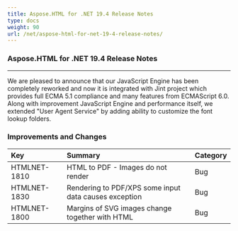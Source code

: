 ```yaml
---
title: Aspose.HTML for .NET 19.4 Release Notes
type: docs
weight: 90
url: /net/aspose-html-for-net-19-4-release-notes/
---
```


### **Aspose.HTML for .NET 19.4 Release Notes**
-----
We are pleased to announce that our JavaScript Engine has been completely reworked and now it is integrated with Jint project which provides full ECMA 5.1 compliance and many features from ECMAScript 6.0. Along with improvement JavaScript Engine and performance itself, we extended "User Agent Service" by adding ability to customize the font lookup folders.
### **Improvements and Changes**

|**Key**|**Summary**|**Category**|
| :- | :- | :- |
|HTMLNET-1810|HTML to PDF - Images do not render|Bug|
|HTMLNET-1830|Rendering to PDF/XPS some input data causes exception|Bug|
|HTMLNET-1800|Margins of SVG images change together with HTML|Bug|

